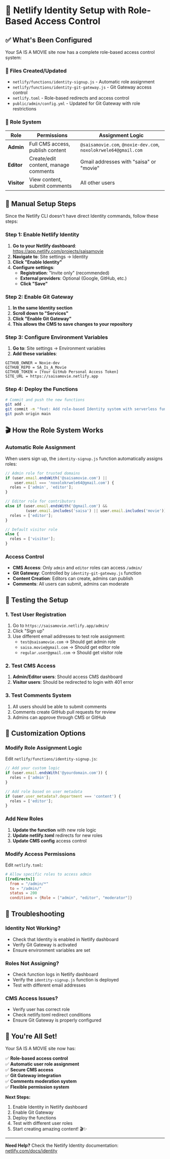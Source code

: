 # 🔐 Netlify Identity Setup with Role-Based Access Control

## ✅ What's Been Configured

Your SA IS A MOVIE site now has a complete role-based access control system:

### 📁 **Files Created/Updated**
- `netlify/functions/identity-signup.js` - Automatic role assignment
- `netlify/functions/identity-git-gateway.js` - Git Gateway access control
- `netlify.toml` - Role-based redirects and access control
- `public/admin/config.yml` - Updated for Git Gateway with role restrictions

### 🎯 **Role System**

| Role | Permissions | Assignment Logic |
|------|-------------|------------------|
| **Admin** | Full CMS access, publish content | `@saisamovie.com`, `@noxie-dev.com`, `noxolokrwele64@gmail.com` |
| **Editor** | Create/edit content, manage comments | Gmail addresses with "saisa" or "movie" |
| **Visitor** | View content, submit comments | All other users |

## 🚀 **Manual Setup Steps**

Since the Netlify CLI doesn't have direct Identity commands, follow these steps:

### **Step 1: Enable Netlify Identity**

1. **Go to your Netlify dashboard**: https://app.netlify.com/projects/saisamovie
2. **Navigate to**: Site settings → Identity
3. **Click "Enable Identity"**
4. **Configure settings**:
   - **Registration**: "Invite only" (recommended)
   - **External providers**: Optional (Google, GitHub, etc.)
   - **Click "Save"**

### **Step 2: Enable Git Gateway**

1. **In the same Identity section**
2. **Scroll down to "Services"**
3. **Click "Enable Git Gateway"**
4. **This allows the CMS to save changes to your repository**

### **Step 3: Configure Environment Variables**

1. **Go to**: Site settings → Environment variables
2. **Add these variables**:

```
GITHUB_OWNER = Noxie-dev
GITHUB_REPO = SA_Is_A_Movie
GITHUB_TOKEN = [Your GitHub Personal Access Token]
SITE_URL = https://saisamovie.netlify.app
```

### **Step 4: Deploy the Functions**

```bash
# Commit and push the new functions
git add .
git commit -m "feat: Add role-based Identity system with serverless functions"
git push origin main
```

## 🎬 **How the Role System Works**

### **Automatic Role Assignment**

When users sign up, the `identity-signup.js` function automatically assigns roles:

```javascript
// Admin role for trusted domains
if (user.email.endsWith('@saisamovie.com') || 
    user.email === 'noxolokrwele64@gmail.com') {
  roles = ['admin', 'editor'];
}

// Editor role for contributors
else if (user.email.endsWith('@gmail.com') && 
         (user.email.includes('saisa') || user.email.includes('movie'))) {
  roles = ['editor'];
}

// Default visitor role
else {
  roles = ['visitor'];
}
```

### **Access Control**

- **CMS Access**: Only `admin` and `editor` roles can access `/admin/`
- **Git Gateway**: Controlled by `identity-git-gateway.js` function
- **Content Creation**: Editors can create, admins can publish
- **Comments**: All users can submit, admins can moderate

## 🔧 **Testing the Setup**

### **1. Test User Registration**
1. Go to `https://saisamovie.netlify.app/admin/`
2. Click "Sign up"
3. Use different email addresses to test role assignment:
   - `test@saisamovie.com` → Should get admin role
   - `saisa.movie@gmail.com` → Should get editor role
   - `regular.user@gmail.com` → Should get visitor role

### **2. Test CMS Access**
1. **Admin/Editor users**: Should access CMS dashboard
2. **Visitor users**: Should be redirected to login with 401 error

### **3. Test Comments System**
1. All users should be able to submit comments
2. Comments create GitHub pull requests for review
3. Admins can approve through CMS or GitHub

## 🎯 **Customization Options**

### **Modify Role Assignment Logic**

Edit `netlify/functions/identity-signup.js`:

```javascript
// Add your custom logic
if (user.email.endsWith('@yourdomain.com')) {
  roles = ['admin'];
}

// Add role based on user metadata
if (user.user_metadata?.department === 'content') {
  roles = ['editor'];
}
```

### **Add New Roles**

1. **Update the function** with new role logic
2. **Update netlify.toml** redirects for new roles
3. **Update CMS config** access control

### **Modify Access Permissions**

Edit `netlify.toml`:

```toml
# Allow specific roles to access admin
[[redirects]]
  from = "/admin/*"
  to = "/admin/"
  status = 200
  conditions = {Role = ["admin", "editor", "moderator"]}
```

## 🚨 **Troubleshooting**

### **Identity Not Working?**
- Check that Identity is enabled in Netlify dashboard
- Verify Git Gateway is activated
- Ensure environment variables are set

### **Roles Not Assigning?**
- Check function logs in Netlify dashboard
- Verify the `identity-signup.js` function is deployed
- Test with different email addresses

### **CMS Access Issues?**
- Verify user has correct role
- Check netlify.toml redirect conditions
- Ensure Git Gateway is properly configured

## 🎉 **You're All Set!**

Your SA IS A MOVIE site now has:

✅ **Role-based access control**  
✅ **Automatic user role assignment**  
✅ **Secure CMS access**  
✅ **Git Gateway integration**  
✅ **Comments moderation system**  
✅ **Flexible permission system**  

**Next Steps:**
1. Enable Identity in Netlify dashboard
2. Enable Git Gateway
3. Deploy the functions
4. Test with different user roles
5. Start creating amazing content! 🎬✨

---

**Need Help?** Check the Netlify Identity documentation: [netlify.com/docs/identity](https://docs.netlify.com/identity/)
